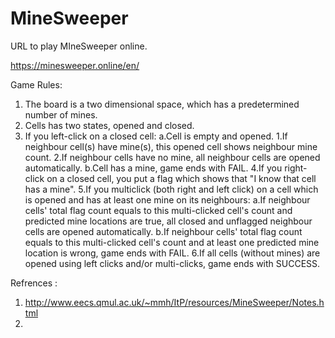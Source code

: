 # MineSweeper

URL to play MIneSweeper online.

https://minesweeper.online/en/

Game Rules:

1. The board is a two dimensional space, which has a predetermined number of mines.
2. Cells has two states, opened and closed.
3. If you left-click on a closed cell:
    a.Cell is empty and opened.
        1.If neighbour cell(s) have mine(s), this opened cell shows neighbour mine count.
        2.If neighbour cells have no mine, all neighbour cells are opened automatically.
    b.Cell has a mine, game ends with FAIL.
4.If you right-click on a closed cell, you put a flag which shows that "I know that cell has a mine".
5.If you multiclick (both right and left click) on a cell which is opened and has at least one mine on its neighbours:
    a.If neighbour cells' total flag count equals to this multi-clicked cell's count and predicted mine locations are true,         all closed and unflagged neighbour cells are opened automatically.
    b.If neighbour cells' total flag count equals to this multi-clicked cell's count and at least one predicted mine location       is wrong, game ends with FAIL.
6.If all cells (without mines) are opened using left clicks and/or multi-clicks, game ends with SUCCESS.

Refrences :
1. http://www.eecs.qmul.ac.uk/~mmh/ItP/resources/MineSweeper/Notes.html
2. 

